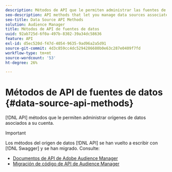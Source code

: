 ```yaml
---
description: Métodos de API que le permiten administrar las fuentes de datos asociadas a su cuenta.
seo-description: API methods that let you manage data sources associated with your account.
seo-title: Data Source API Methods
solution: Audience Manager
title: Métodos de API de fuentes de datos
uuid: 92ab725d-6f0a-497b-8302-39a34dc58636
feature: API
exl-id: d5ec520d-f47d-4054-9635-9ad96a2a5d91
source-git-commit: 4d3c859cc4dc5294286680b0e63c287e0409f7fd
workflow-type: tm+mt
source-wordcount: '53'
ht-degree: 26%

---
```


# Métodos de API de fuentes de datos {#data-source-api-methods}

[!DNL API] métodos que le permiten administrar orígenes de datos asociados a su cuenta.

<!-- c_rest_data_sources.xml -->

>[!IMPORTANT]
>
>Los métodos del origen de datos [!DNL API] se han vuelto a escribir con [!DNL Swagger] y se han migrado. Consulte:
>
>* [Documentos de API de Adobe Audience Manager](https://bank.demdex.com/portal/swagger/index.html)
>* [Migración de código de API de Audience Manager](../../api/api-swagger-migration.md)
>
